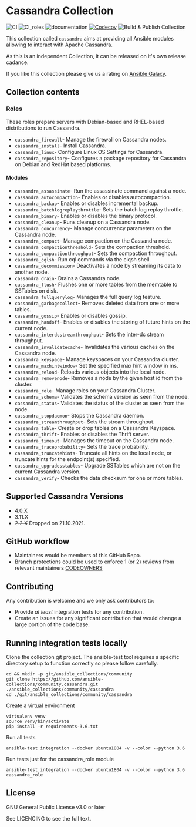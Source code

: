# Cassandra Collection
![CI](https://github.com/ansible-collections/community.cassandra/workflows/CI/badge.svg)
![CI_roles](https://github.com/ansible-collections/community.cassandra/workflows/CI_roles/badge.svg)
![documentation](https://github.com/ansible-collections/community.cassandra/workflows/documentation/badge.svg)
[![Codecov](https://img.shields.io/codecov/c/github/ansible-collections/community.cassandra)](https://codecov.io/gh/ansible-collections/community.cassandra)
![Build & Publish Collection](https://github.com/ansible-collections/community.cassandra/workflows/Build%20&%20Publish%20Collection/badge.svg)

This collection called `cassandra` aims at providing all Ansible modules allowing to interact with Apache Cassandra.

As this is an independent Collection, it can be released on it's own release cadance.

If you like this collection please give us a rating on [Ansible Galaxy](https://galaxy.ansible.com/community/cassandra).

## Collection contents

### Roles

These roles prepare servers with Debian-based and RHEL-based distributions to run Cassandra.

- `cassandra_firewall`- Manage the firewall on Cassandra nodes.
- `cassandra_install`- Install Cassandra.
- `cassandra_linux`- Configure Linux OS Settings for Cassandra.
- `cassandra_repository`- Configures a package repository for Cassandra on Debian and RedHat based platforms.

#### Modules

- `cassandra_assassinate`- Run the assassinate command against a node.
- `cassandra_autocompaction`- Enables or disables autocompaction.
- `cassandra_backup`- Enables or disables incremental backup.
- `cassandra_batchlogreplaythrottle`- Sets the batch log replay throttle.
- `cassandra_binary`- Enables or disables the binary protocol.
- `cassandra_cleanup`- Runs cleanup on a Cassandra node.
- `cassandra_concurrency`- Manage concurrency parameters on the Cassandra node.
- `cassandra_compact`- Manage compaction on the Cassandra node.
- `cassandra_compactionthreshold`- Sets the compaction threshold.
- `cassandra_compactionthroughput`- Sets the compaction throughput.
- `cassandra_cqlsh`- Run cql commands via the clqsh shell.
- `cassandra_decommission`- Deactivates a node by streaming its data to another node.
- `cassandra_drain`- Drains a Cassandra node.
- `cassandra_flush`- Flushes one or more tables from the memtable to SSTables on disk.
- `cassandra_fullquerylog`-  Manages the full query log feature.
- `cassandra_garbagecollect`- Removes deleted data from one or more tables. 
- `cassandra_gossip`- Enables or disables gossip.
- `cassandra_handoff`- Enables or disables the storing of future hints on the current node.
- `cassandra_interdcstreamthroughput`- Sets the inter-dc stream throughput.
- `cassandra_invalidatecache`- Invalidates the various caches on the Cassandra node.
- `cassandra_keyspace`- Manage keyspaces on your Cassandra cluster.
- `cassandra_maxhintwindow`- Set the specified max hint window in ms.
- `cassandra_reload`-  Reloads various objects into the local node.
- `cassandra_removenode`- Removes a node by the given host id from the cluster.
- `cassandra_role`- Manage roles on your Cassandra Cluster.
- `cassandra_schema`- Validates the schema version as seen from the node.
- `cassandra_status`- Validates the status of the cluster as seen from the node.
- `cassandra_stopdaemon`- Stops the Cassandra daemon.
- `cassandra_streamthroughput`- Sets the stream throughput.
- `cassandra_table`- Create or drop tables on a Cassandra Keyspace.
- `cassandra_thrift`- Enables or disables the Thrift server.
- `cassandra_timeout`- Manages the timeout on the Cassandra node. 
- `cassandra_traceprobability`- Sets the trace probability.
- `cassandra_truncatehints`- Truncate all hints on the local node, or truncate hints for the endpoint(s) specified.
- `cassandra_upgradesstables`- Upgrade SSTables which are not on the current Cassandra version.
- `cassandra_verify`- Checks the data checksum for one or more tables.

## Supported Cassandra Versions

* 4.0.X
* 3.11.X
* ~~2.2.X~~ Dropped on 21.10.2021.

## GitHub workflow

* Maintainers would be members of this GitHub Repo.
* Branch protections could be used to enforce 1 (or 2) reviews from relevant maintainers [CODEOWNERS](.github/CODEOWNERS)

## Contributing

Any contribution is welcome and we only ask contributors to:
* Provide *at least* integration tests for any contribution.
* Create an issues for any significant contribution that would change a large portion of the code base.

## Running integration tests locally

Clone the collection git project. The ansible-test tool requires a specific directory setup to function correctly so please follow carefully.

```
cd && mkdir -p git/ansible_collections/community
git clone https://github.com/ansible-collections/community.cassandra.git ./ansible_collections/community/cassandra
cd ./git/ansible_collections/community/cassandra
```

Create a virtual environment

```
virtualenv venv
source venv/bin/activate
pip install -r requirements-3.6.txt
```

Run all tests

```
ansible-test integration --docker ubuntu1804 -v --color --python 3.6
```

Run tests just for the cassandra_role module

```
ansible-test integration --docker ubuntu1804 -v --color --python 3.6 cassandra_role
```


## License

GNU General Public License v3.0 or later

See LICENCING to see the full text. 
